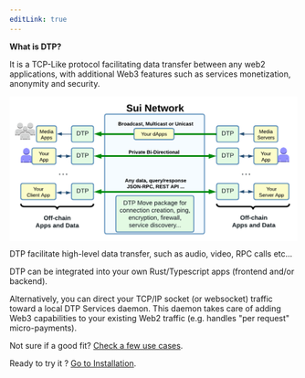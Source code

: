 ```yaml
---
editLink: true
---
```


**What is DTP?**

It is a TCP-Like protocol facilitating data transfer between any web2 applications, with additional Web3 features such as services monetization, anonymity and security.

<img src="/assets/images/home_high_level.png?url" style="display:block; margin-left: auto; margin-right: auto;"/>


DTP facilitate high-level data transfer, such as audio, video, RPC calls etc...

DTP can be integrated into your own Rust/Typescript apps (frontend and/or backend).

Alternatively, you can direct your TCP/IP socket (or websocket) traffic toward a local DTP Services daemon. This daemon takes care of adding Web3 capabilities to your existing Web2 traffic (e.g. handles "per request" micro-payments).

Not sure if a good fit? <a href='../examples/?url'><HopeIcon icon="arrow-right"/> Check a few use cases</a>.

Ready to try it ? <a href='../how-to/install.md?url'><HopeIcon icon="arrow-right"/> Go to Installation</a>.

